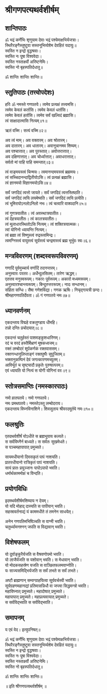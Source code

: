 # श्रीगणपत्यथर्वशीर्षम्

## शान्तिपाठः

ॐ भद्रं कर्णेभिः शृणुयाम देवाः भद्रं पश्येमाक्षभिर्यजत्राः।  
स्थिरैरङ्गैस्तुष्टुवा सस्तनूभिर्व्यशेम देवहितं यदायुः॥  
स्वस्ति न इन्द्रो वृद्धश्रवाः।  
स्वस्ति नः पूषा विश्ववेदाः।  
स्वस्ति नस्तार्क्ष्यो अरिष्टनेमिः।  
स्वस्ति नो बृहस्पतिर्दधातु॥  

ॐ शान्तिः शान्तिः शान्तिः॥

## स्तुतिपाठः (तत्त्वोपदेशः)

हरिः ॐ नमस्ते गणपतये। त्वमेव प्रत्यक्षं तत्त्वमसि।  
त्वमेव केवलं कर्तासि। त्वमेव केवलं धर्तासि।  
त्वमेव केवलं हर्तासि। त्वमेव सर्वं खल्विदं ब्रह्मासि।  
त्वं साक्षादात्मासि नित्यम्॥१॥

ऋतं वच्मि। सत्यं वच्मि॥२॥

अव त्वं माम्। अव वक्तारम्। अव श्रोतारम्।  
अव दातारम्। अव धातारम्। अवानूचानमव शिष्यम्।  
अव पश्चात्तात्। अव पुरस्तात्। अवोत्तरात्तात्।  
अव दक्षिणात्तात्। अव चोर्ध्वात्तात्। अवाधरात्तात्।  
सर्वतो मां पाहि पाहि समन्तात्॥३॥

त्वं वाङ्मयस्त्वं चिन्मयः। त्वमानन्दमयस्त्वं ब्रह्ममयः।  
त्वं सच्चिदानन्दाद्वितीयोऽसि। त्वं प्रत्यक्षं ब्रह्मासि।  
त्वं ज्ञानमयो विज्ञानमयोऽसि॥४॥

सर्वं जगदिदं त्वत्तो जायते। सर्वं जगदिदं त्वत्तस्तिष्ठति।  
सर्वं जगदिदं त्वयि लयमेष्यति। सर्वं जगदिदं त्वयि प्रत्येति।  
त्वं भूमिरापोऽनलोऽनिलो नभः। त्वं चत्वारि वाक्पदानि॥५॥

त्वं गुणत्रयातीतः। त्वं अवस्थात्रयातीतः।  
त्वं देहत्रयातीतः। त्वं कालत्रयातीतः।  
त्वं मूलाधारस्थितोऽसि नित्यम्। त्वं शक्तित्रयात्मकः।  
त्वां योगिनो ध्यायन्ति नित्यम्।  
त्वं ब्रह्मा त्वं विष्णुस्त्वं रुद्रस्त्वमिन्द्रः।  
त्वमग्निस्त्वं वायुस्त्वं सूर्यस्त्वं चन्द्रमास्त्वं ब्रह्म भूर्भुवः स्वः॥६॥

## मन्त्रविवरणम् (शब्दस्वरूपविवरणम्)

गणादिं पूर्वमुच्चार्य वर्णादिं तदनन्तरम्।  
अनुस्वारः परतरः। अर्धेन्दुलसितम्। तारेण ऋद्धम्।  
एतत्तव मनुस्वरूपम्। गकारः पूर्वरूपम्। अकारो मध्यमरूपम्।  
अनुस्वारश्चान्त्यरूपम्। बिन्दुरुत्तररूपम्। नादः सन्धानम्।  
संहिता सन्धिः। सैषा गणेशविद्या। गणक ऋषिः। निचृद्गायत्री छन्दः।  
श्रीमहागणपतिर्देवता। ॐ गं गणपतये नमः॥७॥


## ध्यानवर्णनम्

एकदन्ताय विद्महे वक्रतुण्डाय धीमहि।  
तन्नो दन्तिः प्रचोदयात्॥८॥

एकदन्तं चतुर्हस्तं पाशमङ्कुशधारिणम्।  
रदं च वरदं हस्तैर्बिभ्राणं मूषकध्वजम्॥  
रक्तं लम्बोदरं शूर्पकर्णकं रक्तवाससम्।  
रक्तगन्धानुलिप्ताङ्गं रक्तपुष्पैः सुपूजितम्॥  
भक्तानुकम्पिनं देवं जगत्कारणमच्युतम्।  
आविर्भूतं च सृष्ट्यादौ प्रकृतेः पुरुषात्परम्॥  
एवं ध्यायति यो नित्यं स योगी योगिनां वरः॥९॥

## स्तोत्रसमाप्तिः (नमस्कारपाठः)

नमो व्रातपतये। नमो गणपतये।  
नमः प्रमथपतये। नमस्तेऽस्तु लम्बोदराय।  
एकदन्ताय विघ्नविनाशिने। शिवसुताय श्रीवरदमूर्तये नमः॥१०॥

## फलश्रुतिः

एतदथर्वशीर्षं योऽधीते स ब्रह्मभूयाय कल्पते।  
स सर्वविघ्नैर्न बाध्यते। स सर्वतः सुखमेधते।  
स पञ्चमहापापात् प्रमुच्यते।

सायमधीयानो दिवसकृतं पापं नाशयति।  
प्रातरधीयानो रात्रिकृतं पापं नाशयति।  
सायं प्रातः प्रयुञ्जानः पापोऽपापो भवति।  
धर्मार्थकाममोक्षं च विन्दति।

## प्रयोगविधिः

इदमथर्वशीर्षमशिष्याय न देयम्।  
यो यदि मोहाद् दास्यति स पापीयान् भवति।  
सहस्रावर्तनाद्यं यं काममधीते तं तमनेन साधयेत्।

अनेन गणपतिमभिषिञ्चति स वाग्मी भवति।  
चतुर्थ्यामनश्नन् जपति स विद्यावान् भवति।

## विशेषफलम्

यो दूर्वाङ्कुरैर्यजति स वैश्रवणोपमो भवति।  
यो लाजैर्यजति स यशोवान् भवति। स मेधावान् भवति।  
यो मोदकसहस्रेण यजति स वाञ्छितफलमवाप्नोति।  
यः साज्यसमिद्भिर्यजति स सर्वं लभते स सर्वं लभते।

अष्टौ ब्राह्मणान् सम्यग्ग्राहयित्वा सूर्यवर्चस्वी भवति।  
सूर्यग्रहणमहानद्यां प्रतिमासन्निधौ वा जप्त्वा सिद्धमन्त्रो भवति।  
महाविघ्नात् प्रमुच्यते। महादोषात् प्रमुच्यते।  
महापापात् प्रमुच्यते। महाप्रत्यवायात् प्रमुच्यते।  
स सर्वविद्भवति स सर्वविद्भवति।

## समापनम्

य एवं वेद। इत्युपनिषत्॥

ॐ भद्रं कर्णेभिः शृणुयाम देवाः भद्रं पश्येमाक्षभिर्यजत्राः।  
स्थिरैरङ्गैस्तुष्टुवा सस्तनूभिर्व्यशेम देवहितं यदायुः॥  
स्वस्ति न इन्द्रो वृद्धश्रवाः।  
स्वस्ति नः पूषा विश्ववेदाः।  
स्वस्ति नस्तार्क्ष्यो अरिष्टनेमिः।  
स्वस्ति नो बृहस्पतिर्दधातु॥  

ॐ शान्तिः शान्तिः शान्तिः॥

॥ इति श्रीगणपत्यथर्वशीर्षम् ॥

